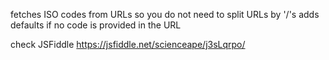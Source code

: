 fetches ISO codes from URLs so you do not need to split URLs by '/'s
adds defaults if no code is provided in the URL

check JSFiddle https://jsfiddle.net/scienceape/j3sLqrpo/
